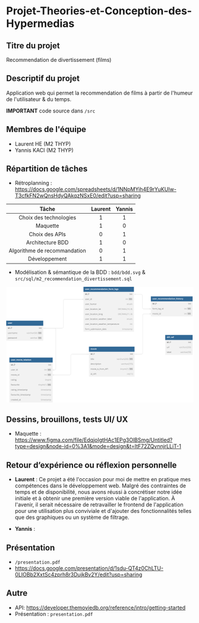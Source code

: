 # Projet-Theories-et-Conception-des-Hypermedias

## Titre du projet

Recommendation de divertissement (films)

## Descriptif du projet

Application web qui permet la recommendation de films à partir de l'humeur de l'utilisateur & du temps.

**IMPORTANT** code source dans `/src`

## Membres de l'équipe

- Laurent HE (M2 THYP)
- Yannis KACI (M2 THYP)

## Répartition de tâches

- Rétroplanning : https://docs.google.com/spreadsheets/d/1NNpMYih4E9rYuKUIw-T3cfkFN2wQnsHdyQAkqzNSxE0/edit?usp=sharing

| Tâche| Laurent | Yannis |
|:--------------:|:---------------:|:--------------:|
| Choix des technologies |  1     | 1              |
| Maquette       | 1        | 0         |
| Choix des APIs      | 0        | 1         |
| Architecture BDD       | 1        | 0         |
| Algorithme de recommandation       | 0        | 1         |
| Développement        | 1        | 1         |


- Modélisation & sémantique de la BDD : `bdd/bdd.svg` & `src/sql/m2_recommendation_divertissement.sql`

![bdd](https://github.com/Yannis-K/Projet-Theories-et-Conception-des-Hypermedias/blob/main/bdd/bdd.svg)

## Dessins, brouillons, tests UI/ UX

- Maquette : https://www.figma.com/file/EdqjoIgtHAc1EPg3OlBSmg/Untitled?type=design&node-id=0%3A1&mode=design&t=ItF72ZQvnnjrLLiT-1

## Retour d’expérience ou réflexion personnelle

- **Laurent** : Ce projet a été l'occasion pour moi de mettre en pratique mes compétences dans le développement web. Malgré des contraintes de temps et de disponibilité, nous avons réussi à concrétiser notre idée initiale et à obtenir une première version viable de l'application. À l'avenir, il serait nécessaire de retravailler le frontend de l'application pour une utilisation plus conviviale et d'ajouter des fonctionnalités telles que des graphiques ou un système de filtrage.

- **Yannis** :

## Présentation
- `/presentation.pdf`
- https://docs.google.com/presentation/d/1sdu-QT4z0ChLTU-0LIOBb2XxtSc4zprh8r3DujkBv2Y/edit?usp=sharing

## Autre

- API: https://developer.themoviedb.org/reference/intro/getting-started
- Présentation : `presentation.pdf`
